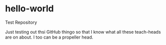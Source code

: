 # hello-world
Test Repository

Just testing out thsi GitHub thingo so that I know what all these teach-heads are on about.
I too can be a propeller head.
